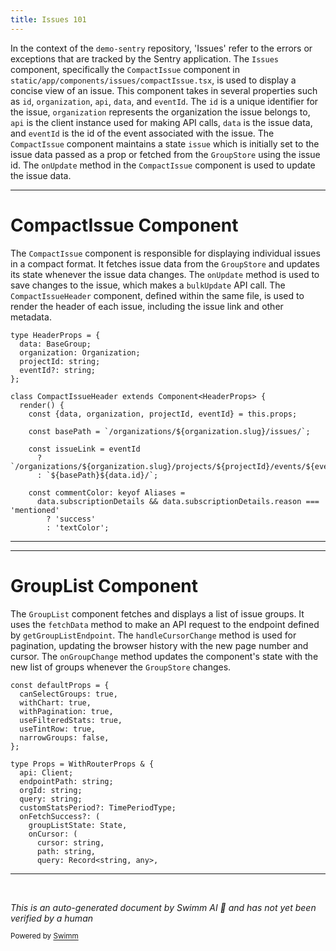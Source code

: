 ```yaml
---
title: Issues 101
---
```

In the context of the `demo-sentry` repository, 'Issues' refer to the errors or exceptions that are tracked by the Sentry application. The `Issues` component, specifically the `CompactIssue` component in `static/app/components/issues/compactIssue.tsx`, is used to display a concise view of an issue. This component takes in several properties such as `id`, `organization`, `api`, `data`, and `eventId`. The `id` is a unique identifier for the issue, `organization` represents the organization the issue belongs to, `api` is the client instance used for making API calls, `data` is the issue data, and `eventId` is the id of the event associated with the issue. The `CompactIssue` component maintains a state `issue` which is initially set to the issue data passed as a prop or fetched from the `GroupStore` using the issue id. The `onUpdate` method in the `CompactIssue` component is used to update the issue data.

<SwmSnippet path="/static/app/components/issues/compactIssue.tsx" line="21">

---

# CompactIssue Component

The `CompactIssue` component is responsible for displaying individual issues in a compact format. It fetches issue data from the `GroupStore` and updates its state whenever the issue data changes. The `onUpdate` method is used to save changes to the issue, which makes a `bulkUpdate` API call. The `CompactIssueHeader` component, defined within the same file, is used to render the header of each issue, including the issue link and other metadata.

```tsx
type HeaderProps = {
  data: BaseGroup;
  organization: Organization;
  projectId: string;
  eventId?: string;
};

class CompactIssueHeader extends Component<HeaderProps> {
  render() {
    const {data, organization, projectId, eventId} = this.props;

    const basePath = `/organizations/${organization.slug}/issues/`;

    const issueLink = eventId
      ? `/organizations/${organization.slug}/projects/${projectId}/events/${eventId}/`
      : `${basePath}${data.id}/`;

    const commentColor: keyof Aliases =
      data.subscriptionDetails && data.subscriptionDetails.reason === 'mentioned'
        ? 'success'
        : 'textColor';
```

---

</SwmSnippet>

<SwmSnippet path="/static/app/components/issues/groupList.tsx" line="30">

---

# GroupList Component

The `GroupList` component fetches and displays a list of issue groups. It uses the `fetchData` method to make an API request to the endpoint defined by `getGroupListEndpoint`. The `handleCursorChange` method is used for pagination, updating the browser history with the new page number and cursor. The `onGroupChange` method updates the component's state with the new list of groups whenever the `GroupStore` changes.

```tsx
const defaultProps = {
  canSelectGroups: true,
  withChart: true,
  withPagination: true,
  useFilteredStats: true,
  useTintRow: true,
  narrowGroups: false,
};

type Props = WithRouterProps & {
  api: Client;
  endpointPath: string;
  orgId: string;
  query: string;
  customStatsPeriod?: TimePeriodType;
  onFetchSuccess?: (
    groupListState: State,
    onCursor: (
      cursor: string,
      path: string,
      query: Record<string, any>,
```

---

</SwmSnippet>

&nbsp;

*This is an auto-generated document by Swimm AI 🌊 and has not yet been verified by a human*

<SwmMeta version="3.0.0" repo-id="Z2l0aHViJTNBJTNBZGVtby1zZW50cnklM0ElM0Fzd2ltbWlv" repo-name="demo-sentry"><sup>Powered by [Swimm](/)</sup></SwmMeta>
